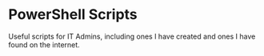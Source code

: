 # PowerShell Scripts
Useful scripts for IT Admins, including ones I have created and ones I have found on the internet.
